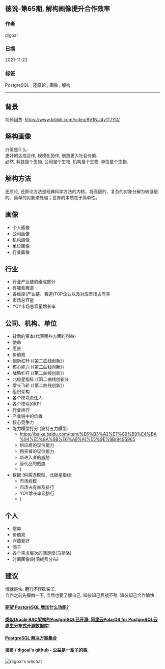 ## 德说-第65期, 解构画像提升合作效率      
          
### 作者          
digoal          
          
### 日期          
2021-11-22         
          
### 标签       
PostgreSQL , 还原论 , 画像 , 解构       
        
----        
        
## 背景        
视频回放: https://www.bilibili.com/video/BV1NU4y1T7YD/     
  
## 解构画像  
  
价值是什么:   
更好的达成合作, 规模化协作, 创造更大社会价值.    
必然, 科技是个生物. 公司是个生物. 机构是个生物. 单位是个生物.    
  
## 解构方法  
还原论, 还原论方法是经典科学方法的内核，将高层的、复杂的对象分解为较低层的、简单的对象来处理；世界的本质在于简单性。  
  
## 画像  
- 个人画像  
- 公司画像  
- 机构画像  
- 单位画像  
- 行业画像  
  
  
## 行业  
- 行业产业链的组成部分  
- 有哪些赛道  
- 各维度(产业链、赛道)TOP企业以及对应市场占有率  
- 市场总容量  
- YOY市场总容量增长率  
  
  
## 公司、机构、单位  
- 背后的资本(代表哪些方面的利益)  
- 使命  
- 愿景  
- 价值观  
- 创新杠杆 (《第二曲线创新》)  
- 核心能力 (《第二曲线创新》)  
- 战略杠杆 (《第二曲线创新》)  
- 北极星指标 (《第二曲线创新》)  
- 增长飞轮 (《第二曲线创新》)  
- 组织架构  
- 各个模块责任人  
- 各个模块的KPI  
- 行业排行  
- 产业链中的位置  
- 核心竞争力  
- 能力模型打分 (波特五力模型:   
    - https://baike.baidu.com/item/%E6%B3%A2%E7%89%B9%E4%BA%94%E5%8A%9B%E6%A8%A1%E5%9E%8B/9495965
    - 供应商的议价能力  
    - 购买者的议价能力  
    - 新进入者的威胁  
    - 替代品的威胁  
    - )  
- 数据 (供需连模型、北极星指标:  
    - 市场规模  
    - 市场占有率及排行  
    - YOY增长率及排行  
    - )  
  
  
## 个人  
- 信仰  
- 价值观  
- 兴趣爱好  
- 圈子  
- 各个需求层次的满足度(马斯洛)  
- 时间画像(时间耗费分布)  
  
## 建议
慢就是快, 磨刀不误砍柴工.    
合作之前先解构一下, 当然也要了解自己. 知彼知己百战不殆, 知彼知己合作愉快.  
  
    
  
#### [期望 PostgreSQL 增加什么功能?](https://github.com/digoal/blog/issues/76 "269ac3d1c492e938c0191101c7238216")
  
  
#### [类似Oracle RAC架构的PostgreSQL已开源: 阿里云PolarDB for PostgreSQL云原生分布式开源数据库!](https://github.com/ApsaraDB/PolarDB-for-PostgreSQL "57258f76c37864c6e6d23383d05714ea")
  
  
#### [PostgreSQL 解决方案集合](https://yq.aliyun.com/topic/118 "40cff096e9ed7122c512b35d8561d9c8")
  
  
#### [德哥 / digoal's github - 公益是一辈子的事.](https://github.com/digoal/blog/blob/master/README.md "22709685feb7cab07d30f30387f0a9ae")
  
  
![digoal's wechat](../pic/digoal_weixin.jpg "f7ad92eeba24523fd47a6e1a0e691b59")
  
